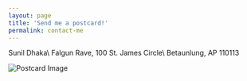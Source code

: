 ```yaml
---
layout: page
title: 'Send me a postcard!'
permalink: contact-me
---
```


Sunil Dhaka\\
Falgun Rave, 100 St. James Circle\\
Betaunlung, AP 110113

![Postcard Image](/assets/postcard.jpg)
